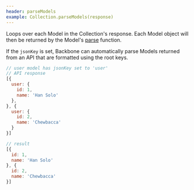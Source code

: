 ```yaml
---
header: parseModels
example: Collection.parseModels(response)
---
```


Loops over each Model in the Collection's response.  Each Model object will then be returned by the Model's [parse](/model#parse) function.

If the `jsonKey` is set, Backbone can automatically parse Models returned from an API that are formatted using the root keys.

```js
// user model has jsonKey set to 'user'
// API response
[{
  user: {
    id: 1,
    name: 'Han Solo'
  },
}, {
  user: {
    id: 2,
    name: 'Chewbacca'
  }
}]

// result
[{
  id: 1,
  name: 'Han Solo'
}, {
  id: 2,
  name: 'Chewbacca'
}]
```
